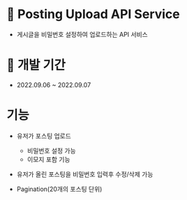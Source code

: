 # 🚀 Posting Upload API Service

- 게시글을 비밀번호 설정하여 업로드하는 API 서비스

# 📆 개발 기간
- 2022.09.06 ~ 2022.09.07

# 기능

- 유저가 포스팅 업로드
  - 비밀번호 설정 가능
  - 이모지 포함 기능

- 유저가 올린 포스팅을 비밀번호 입력후 수정/삭제 가능
- Pagination(20개의 포스팅 단위)
